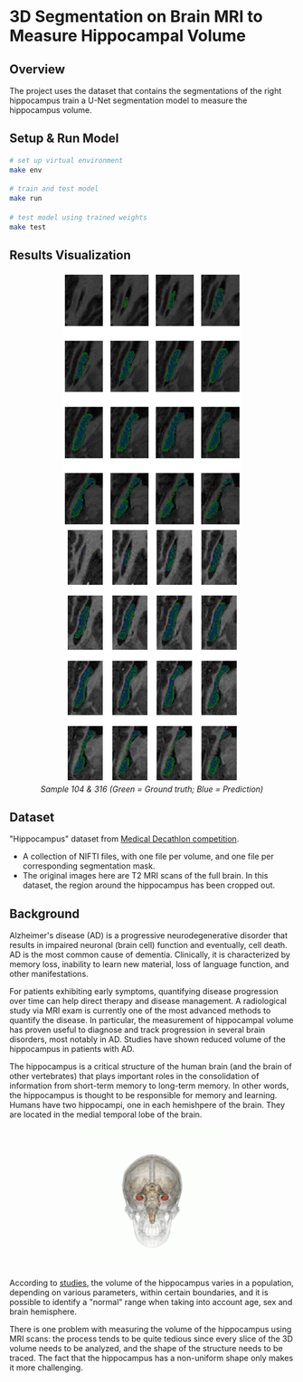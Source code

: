 # 3D Segmentation on Brain MRI to Measure Hippocampal Volume

## Overview
The project uses the dataset that contains the segmentations of the right hippocampus train a U-Net segmentation model to measure the hippocampus volume.

## Setup & Run Model
```sh
# set up virtual environment
make env

# train and test model
make run

# test model using trained weights
make test
```

## Results Visualization
<center>
<img src='./media/hippocampus_104.nii.gz.jpg' height=450 style='background-color:white;'>
<img src='./media/hippocampus_316.nii.gz.jpg' height=450 style='background-color:white;'><br><i>Sample 104 & 316 (Green = Ground truth; Blue = Prediction)</i>
</center>

## Dataset
"Hippocampus" dataset from [Medical Decathlon competition](http://medicaldecathlon.com/). 
- A collection of NIFTI files, with one file per volume, and one file per corresponding segmentation mask.
- The original images here are T2 MRI scans of the full brain. In this dataset, the region around the hippocampus has been cropped out.

## Background
Alzheimer's disease (AD) is a progressive neurodegenerative disorder that results in impaired neuronal (brain cell) function and eventually, cell death. AD is the most common cause of dementia. Clinically, it is characterized by memory loss, inability to learn new material, loss of language function, and other manifestations. 

For patients exhibiting early symptoms, quantifying disease progression over time can help direct therapy and disease management. A radiological study via MRI exam is currently one of the most advanced methods to quantify the disease. In particular, the measurement of hippocampal volume has proven useful to diagnose and track progression in several brain disorders, most notably in AD. Studies have shown reduced volume of the hippocampus in patients with AD.

The hippocampus is a critical structure of the human brain (and the brain of other vertebrates) that plays important roles in the consolidation of information from short-term memory to long-term memory. In other words, the hippocampus is thought to be responsible for memory and learning. Humans have two hippocampi, one in each hemishpere of the brain. They are located in the medial temporal lobe of the brain. 

<center><img src='./media/Hippocampus_small.gif' width=250 style='background-color:white;'><br><i></i></center>

According to [studies](https://www.sciencedirect.com/science/article/pii/S2213158219302542), the volume of the hippocampus varies in a population, depending on various parameters, within certain boundaries, and it is possible to identify a "normal" range when taking into account age, sex and brain hemisphere. 

There is one problem with measuring the volume of the hippocampus using MRI scans: the process tends to be quite tedious since every slice of the 3D volume needs to be analyzed, and the shape of the structure needs to be traced. The fact that the hippocampus has a non-uniform shape only makes it more challenging.

